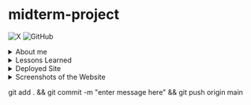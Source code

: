 # midterm-project

![X](https://img.shields.io/badge/X-%23000000.svg?style=for-the-badge&logo=X&logoColor=white)
![GitHub](https://img.shields.io/badge/github-%23121011.svg?style=for-the-badge&logo=github&logoColor=white)

<details close>
<summary>About me</summary>
<li> <a href="twitter.com/DGaberstein" rel="nofollow">Twitter @DGaberstein</a> :shipit:</li>
</details>

<details close>
<summary>Lessons Learned</summary>

</details>

<details close>
<summary>Deployed Site</summary>
<li> <a href="https://project-midterm.netlify.app" rel="nofollow">Netlify</a> :sunglasses:</li>
</details>

<details close>
<summary>Screenshots of the Website</summary>
<img src="https://myoctocat.com/assets/images/base-octocat.svg">
</details>


git add . && git commit -m "enter message here" && git push origin main